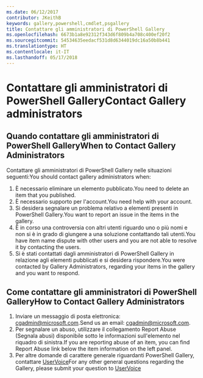 ```yaml
---
ms.date: 06/12/2017
contributor: JKeithB
keywords: gallery,powershell,cmdlet,psgallery
title: Contattare gli amministratori di PowerShell Gallery
ms.openlocfilehash: 6673b1a8e92312f343d6f809b4a708c400ef20f2
ms.sourcegitcommit: 54534635eedacf531d8d6344019dc16a50b8b441
ms.translationtype: HT
ms.contentlocale: it-IT
ms.lasthandoff: 05/17/2018
---
```

# <a name="contact-gallery-administrators"></a><span data-ttu-id="5ac65-103">Contattare gli amministratori di PowerShell Gallery</span><span class="sxs-lookup"><span data-stu-id="5ac65-103">Contact Gallery administrators</span></span>

## <a name="when-to-contact-gallery-administrators"></a><span data-ttu-id="5ac65-104">Quando contattare gli amministratori di PowerShell Gallery</span><span class="sxs-lookup"><span data-stu-id="5ac65-104">When to Contact Gallery Administrators</span></span>

<span data-ttu-id="5ac65-105">Contattare gli amministratori di PowerShell Gallery nelle situazioni seguenti:</span><span class="sxs-lookup"><span data-stu-id="5ac65-105">You should contact gallery administrators when:</span></span>

1. <span data-ttu-id="5ac65-106">È necessario eliminare un elemento pubblicato.</span><span class="sxs-lookup"><span data-stu-id="5ac65-106">You need to delete an item that you published.</span></span>
2. <span data-ttu-id="5ac65-107">È necessario supporto per l'account.</span><span class="sxs-lookup"><span data-stu-id="5ac65-107">You need help with your account.</span></span>
3. <span data-ttu-id="5ac65-108">Si desidera segnalare un problema relativo a elementi presenti in PowerShell Gallery.</span><span class="sxs-lookup"><span data-stu-id="5ac65-108">You want to report an issue in the items in the gallery.</span></span>
4. <span data-ttu-id="5ac65-109">È in corso una controversia con altri utenti riguardo uno o più nomi e non si è in grado di giungere a una soluzione contattando tali utenti.</span><span class="sxs-lookup"><span data-stu-id="5ac65-109">You have item name dispute with other users and you are not able to resolve it by contacting the users.</span></span>
5. <span data-ttu-id="5ac65-110">Si è stati contattati dagli amministratori di PowerShell Gallery in relazione agli elementi pubblicati e si desidera rispondere.</span><span class="sxs-lookup"><span data-stu-id="5ac65-110">You were contacted by Gallery Administrators, regarding your items in the gallery and you want to respond.</span></span>

## <a name="how-to-contact-gallery-administrators"></a><span data-ttu-id="5ac65-111">Come contattare gli amministratori di PowerShell Gallery</span><span class="sxs-lookup"><span data-stu-id="5ac65-111">How to Contact Gallery Administrators</span></span>

1. <span data-ttu-id="5ac65-112">Inviare un messaggio di posta elettronica: cgadmin@microsoft.com.</span><span class="sxs-lookup"><span data-stu-id="5ac65-112">Send us an email: cgadmin@microsoft.com.</span></span>
2. <span data-ttu-id="5ac65-113">Per segnalare un abuso, utilizzare il collegamento Report Abuse (Segnala abusi) disponibile sotto le informazioni sull'elemento nel riquadro di sinistra.</span><span class="sxs-lookup"><span data-stu-id="5ac65-113">If you are reporting abuse of an item, you can find Report Abuse link below the item information on the left panel.</span></span>
3. <span data-ttu-id="5ac65-114">Per altre domande di carattere generale riguardanti PowerShell Gallery, contattare [UserVoice](http://windowsserver.uservoice.com/forums/301869-powershell)</span><span class="sxs-lookup"><span data-stu-id="5ac65-114">For any other general questions regarding the Gallery, please submit your question to [UserVoice](http://windowsserver.uservoice.com/forums/301869-powershell)</span></span>